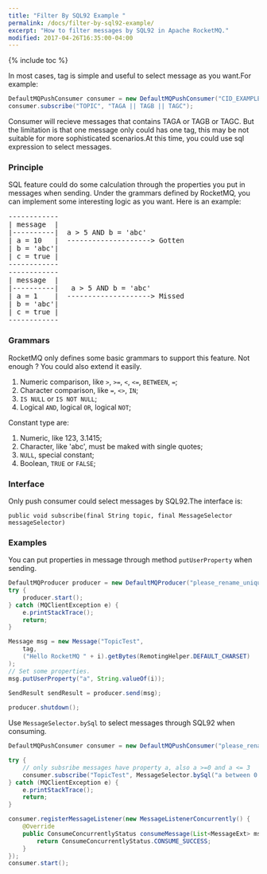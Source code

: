 ```yaml
---
title: "Filter By SQL92 Example "
permalink: /docs/filter-by-sql92-example/
excerpt: "How to filter messages by SQL92 in Apache RocketMQ."
modified: 2017-04-26T16:35:00-04:00
---
```



{% include toc %}

In most cases, tag is simple and useful to select message as you want.For example:

```java
DefaultMQPushConsumer consumer = new DefaultMQPushConsumer("CID_EXAMPLE");
consumer.subscribe("TOPIC", "TAGA || TAGB || TAGC");
```

Consumer will recieve messages that contains TAGA or TAGB or TAGC. But the limitation is that one message only could has one tag, this may be not suitable for more sophisticated scenarios.At this time, you could use sql expression to select messages.

### Principle

SQL feature could do some calculation through the properties you put in messages when sending. Under the grammars defined by RocketMQ, you can implement some interesting logic as you want. Here is an example:

<pre>
------------
| message  |
|----------|  a > 5 AND b = 'abc'
| a = 10   |  --------------------> Gotten
| b = 'abc'|
| c = true |
------------
------------
| message  |
|----------|   a > 5 AND b = 'abc'
| a = 1    |  --------------------> Missed
| b = 'abc'|
| c = true |
------------
</pre>

### Grammars

RocketMQ only defines some basic grammars to support this feature. Not enough ? You could also extend it easily.

1. Numeric comparison, like `>`, `>=`, `<`, `<=`, `BETWEEN`, `=`;
2. Character comparison, like `=`, `<>`, `IN`;
3. `IS NULL` or `IS NOT NULL`;
4. Logical `AND`, logical `OR`, logical `NOT`;

Constant type are:

1. Numeric, like 123, 3.1415;
2. Character, like 'abc', must be maked with single quotes;
3. `NULL`, special constant;
4. Boolean, `TRUE` or `FALSE`;

### Interface

Only push consumer could select messages by SQL92.The interface is:

`public void subscribe(final String topic, final MessageSelector messageSelector)`

### Examples

You can put properties in message through method `putUserProperty` when sending.

```java
DefaultMQProducer producer = new DefaultMQProducer("please_rename_unique_group_name");
try {
    producer.start();
} catch (MQClientException e) {
    e.printStackTrace();
    return;
}

Message msg = new Message("TopicTest",
    tag,
    ("Hello RocketMQ " + i).getBytes(RemotingHelper.DEFAULT_CHARSET)
);
// Set some properties.
msg.putUserProperty("a", String.valueOf(i));

SendResult sendResult = producer.send(msg);
   
producer.shutdown();
```

Use `MessageSelector.bySql` to select messages through SQL92 when consuming.

```java
DefaultMQPushConsumer consumer = new DefaultMQPushConsumer("please_rename_unique_group_name_4");

try {
	// only subsribe messages have property a, also a >=0 and a <= 3
    consumer.subscribe("TopicTest", MessageSelector.bySql("a between 0 and 3");
} catch (MQClientException e) {
    e.printStackTrace();
    return;
}

consumer.registerMessageListener(new MessageListenerConcurrently() {
    @Override
    public ConsumeConcurrentlyStatus consumeMessage(List<MessageExt> msgs, ConsumeConcurrentlyContext context) {
        return ConsumeConcurrentlyStatus.CONSUME_SUCCESS;
    }
});
consumer.start();
```
 
